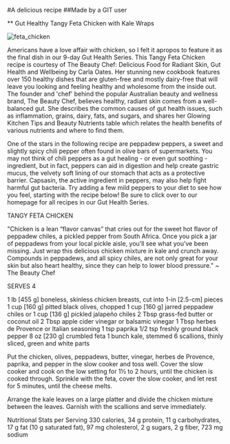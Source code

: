 #A delicious recipe
##Made by a GIT user

** Gut Healthy Tangy Feta Chicken with Kale Wraps

![feta_chicken](http://cf.foodista.com/content/fp/wkhi8tep7zso5d6b.jpg)


Americans have a love affair with chicken, so I felt it apropos to feature it as the final dish in our 9-day Gut Health Series. This Tangy Feta Chicken recipe is courtesy of The Beauty Chef: Delicious Food for Radiant Skin, Gut Health and Wellbeing by Carla Oates. Her stunning new cookbook features over 150 healthy dishes that are gluten-free and mostly dairy-free that will leave you looking and feeling healthy and wholesome from the inside out. The founder and 'chef' behind the popular Australian beauty and wellness brand, The Beauty Chef, believes healthy, radiant skin comes from a well-balanced gut. She describes the common causes of gut health issues, such as inflammation, grains, dairy, fats, and sugars, and shares her Glowing Kitchen Tips and Beauty Nutrients table which relates the health benefits of various nutrients and where to find them.

One of the stars in the following recipe are peppadew peppers, a sweet and slightly spicy chili pepper often found in olive bars of supermarkets. You may not think of chili peppers as a gut healing - or even gut soothing - ingredient, but in fact, peppers can aid in digestion and help create gastric mucus, the velvety soft lining of our stomach that acts as a protective barrier. Capsasin, the active ingredient in peppers, may also help fight harmful gut bacteria. Try adding a few mild peppers to your diet to see how you feel, starting with the recipe below! Be sure to click over to our homepage for all recipes in our Gut Health Series.

TANGY FETA CHICKEN

"Chicken is a lean “flavor canvas” that cries out for the sweet hot flavor of peppadew chiles, a pickled pepper from South Africa. Once you pick a jar of peppadews from your local pickle aisle, you’ll see what you’ve been missing. Just wrap this delicious chicken mixture in kale and crunch away. Compounds in peppadews, and all spicy chiles, are not only great for your skin but also heart healthy, since they can help to lower blood pressure." ~ The Beauty Chef

SERVES 4

1 lb [455 g] boneless, skinless chicken breasts, cut into 1-in [2.5-cm] pieces
1 cup [160 g] pitted black olives, chopped
1 cup [160 g] jarred peppadew chiles or 1 cup [136 g] pickled jalapeño chiles
2 Tbsp grass-fed butter or coconut oil
2 Tbsp apple cider vinegar or balsamic vinegar
1 Tbsp herbes de Provence or Italian seasoning
1 tsp paprika
1/2 tsp freshly ground black pepper
8 oz [230 g] crumbled feta
1 bunch kale, stemmed
6 scallions, thinly sliced, green and white parts

Put the chicken, olives, peppadews, butter, vinegar, herbes de Provence, paprika, and pepper in the slow cooker and toss well. Cover the slow cooker and cook on the low setting for 1½ to 2 hours, until the chicken is cooked through. Sprinkle with the feta, cover the slow cooker, and let rest for 5 minutes, until the cheese melts.

Arrange the kale leaves on a large platter and divide the chicken mixture between the leaves. Garnish with the scallions and serve immediately.

Nutritional Stats per Serving
330 calories, 34 g protein, 11 g carbohydrates, 17 g fat (10 g saturated fat),
97 mg cholesterol, 2 g sugars, 2 g fiber, 723 mg sodium
